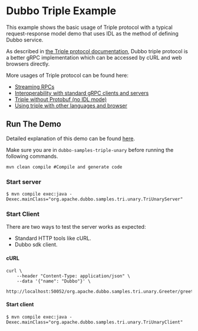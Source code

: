 # Dubbo Triple Example

This example shows the basic usage of Triple protocol with a typical request-response model demo that uses IDL as the method of defining Dubbo service.

As described in [the Triple protocol documentation](https://dubbo.apache.org/zh-cn/overview/reference/protocols/triple/), Dubbo triple protocol is a better gRPC implementation which can be accessed by cURL and web browsers directly.

More usages of Triple protocol can be found here:
* [Streaming RPCs](../../2-advanced/dubbo-samples-triple-streaming/)
* [Interoperability with standard gRPC clients and servers](../../2-advanced/dubbo-samples-triple-grpc/)
* [Triple without Protobuf (no IDL mode)](../../2-advanced/dubbo-samples-triple-no-idl/)
* [Using triple with other languages and browser](https://dubbo.apache.org/zh-cn/overview/mannual/)

## Run The Demo
Detailed explanation of this demo can be found [here](https://dubbo.apache.org/zh-cn/overview/quickstart/rpc/java/).

Make sure you are in `dubbo-samples-triple-unary` before running the following commands.

```shell
mvn clean compile #Compile and generate code
```

### Start server
```shell
$ mvn compile exec:java -Dexec.mainClass="org.apache.dubbo.samples.tri.unary.TriUnaryServer"
```

### Start Client

There are two ways to test the server works as expected:
* Standard HTTP tools like cURL.
* Dubbo sdk client.

#### cURL
```shell
curl \
    --header "Content-Type: application/json" \
    --data '{"name": "Dubbo"}' \
    http://localhost:50052/org.apache.dubbo.samples.tri.unary.Greeter/greet/
```

#### Start client
```shell
$ mvn compile exec:java -Dexec.mainClass="org.apache.dubbo.samples.tri.unary.TriUnaryClient"
```

